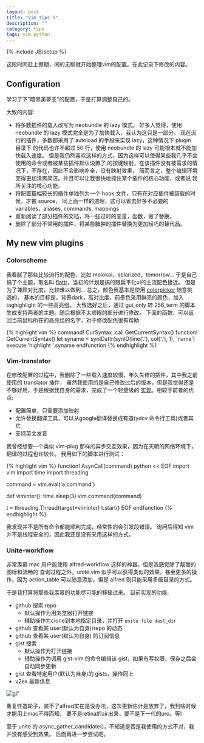 ```yaml
---
layout: post
title: "Vim tips 5"
description: ""
category: tips
tags: vim python
---
```

{% include JB/setup %}

这段时间赶上假期，闲的无聊就开始整理vim的配置。在此记录下修改的内容。

## Configuration

学习了下"暗黒美夢王"的配置，于是打算调整自己的。

大致的内容:

* 将多数插件的载入改写为 neobundle 的 lazy 模式。
好多人觉得，使用 neobundle 的 lazy 模式完全是为了加快载入，我认为这只是一部分。
现在流行的插件，多数都采用了 autoload 的手段来实现 lazy，这种情况下 plugin 目录下
的代码也许不超过 50 行，使用 neobundle 的 lazy 可能根本就不能加快载入速度。
但是我仍然喜欢这样的方式，因为这样可以使得某些我几乎不会使用的命令或者被某些插件默认设置了
的按键映射，在该插件没有被需求的情况下，不存在，因此不会影响补全，没有映射效果，
简而言之，整个编辑环境变得更加清爽简洁。并且可以让我很快地抓住某个插件的核心功能，或者说
我所关注的核心功能。
* 将配置篇幅较长的插件单独列为一个 hook 文件，只有在对应插件被装载的时候，才被 source，
同上面一样的道理，这可以省去好多不必要的 variables，aliases, commands, mappings
* 重新阅读了部分插件的文档，将一些过时的变量，函数，做了替换。
* 删除了部分不常用的插件，将某些臃肿的插件替换为更加轻巧的替代品。

## My new vim plugins

### Colorscheme

我看腻了那些比较流行的配色，比如 molokai，solarized，tomorrow...
于是自己搞了个主题，取名叫 [flattr](https://github.com/blindFS/flattr.vim)，当初的计划是搞的跟扁平化ui的主流配色接近。
但是为了兼顾对比度，比较难以做到...
总之，颜色我基本是使用 [colorpicker](https://github.com/blindFS/vim-colorpicker) 随意挑选的，
基本的目标是，背景dark，高对比度，前景色采用鲜亮的颜色，加入 taghighlight 的一些高亮组。
大致选好之后，通过 gui_only 转 256_term 的脚本生成支持两者的主题。随后根据不太顺眼的部分进行修改。
下面的函数，可以返回当前鼠标所在的高亮组的名字，对于修改配色很有帮助:

{% highlight vim %}
command! CurSyntax :call GetCurrentSyntax()
function! GetCurrentSyntax()
    let syname = synIDattr(synID(line('.'), col('.'), 1), 'name')
    execute 'highlight '.syname
endfunction
{% endhighlight %}

### Vim-translator

在修改配置的过程中，我删除了一些载入速度较慢，年久失修的插件，其中我之前使用的 translator 插件，
虽然我使用的是自己修改过后的版本，但是我觉得还是不够好用，于是根据我自身的需求，完成了一个轻量级的
[实现](https://github.com/blindFS/vim-translator)。相较于前者的优点:

* 配置简单，只需要添加映射
* 允许替换翻译工具，可以从google翻译替换成有道(ydcv 命令行工具)或者其它
* 支持英文发音

我曾经想要一个类似 vim-plug 那样的异步交互效果，因为在天朝的网络环境下，翻译的过程也许较长。
我用如下的脚本进行测试：

{% highlight vim %}
function! AsynCall(command)
python << EOF
import vim
import time
import threading

command = vim.eval('a:command')

def viminter():
    time.sleep(3)
    vim.command(command)


t = threading.Thread(target=viminter)
t.start()
EOF
endfunction
{% endhighlight %}

我发现并不是所有命令都能顺利完成，经常性的会引发段错误。
询问后得知 vim 并不是线程安全的，因此我还是没有采用这样的方式。

### Unite-workflow

非常羡慕 mac 用户能使用 alfred-workflow 这样的神器，但是我感觉除了靓丽的图标和流畅的
查询过程之外，unite.vim 似乎可以获得类似的效果，甚至更多的操作，因为 action_table
可以随意添加，但是 alfred 则只能采用多级目录的方式。

于是我打算将那些我羡慕的功能尽可能的移植过来。
目前实现的功能:

* github 搜索 repo
    * 默认操作为用浏览器打开链接
    * 辅助操作为clone到本地指定目录，并打开 `unite file dest_dir`
* github 查看某 user(默认为自身)/repo 的动态
* github 查看某 user(默认为自身) 的订阅信息
* gist 搜索
    * 默认操作为打开链接
    * 辅助操作为调用 gist-vim 的命令编辑该 gist，如果有写权限，保存之后会自动同步更新
* gist 查看特定用户(默认为自身)的 gists，操作同上
* v2ex 最新信息

![gif](/assets/images/article/workflow.gif)

重复性造轮子，装不了alfred实在是没办法，这次更新估计是放弃了，我到啥时候才能用上mac不得而知，
要不是retina的air出来，要不是下一代的pro。等!

至于 unite 的 async_gather_candidate()，不知道是否是我使用的方式不对，我并没有感受到效果。
后面再进一步尝试吧。
